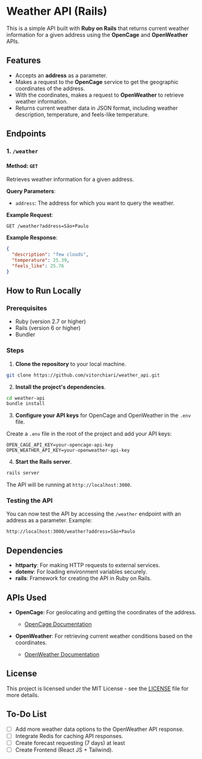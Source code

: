 # Weather API (Rails)

This is a simple API built with **Ruby on Rails** that returns current weather information for a given address using the **OpenCage** and **OpenWeather** APIs.

## Features

- Accepts an **address** as a parameter.
- Makes a request to the **OpenCage** service to get the geographic coordinates of the address.
- With the coordinates, makes a request to **OpenWeather** to retrieve weather information.
- Returns current weather data in JSON format, including weather description, temperature, and feels-like temperature.

## Endpoints

### 1. `/weather`

#### Method: `GET`

Retrieves weather information for a given address.

**Query Parameters**:

- `address`: The address for which you want to query the weather.

**Example Request**:

```
GET /weather?address=São+Paulo
```

**Example Response**:

```json
{
  "description": "few clouds",
  "temperature": 25.39,
  "feels_like": 25.76
}
```

## How to Run Locally

### Prerequisites

- Ruby (version 2.7 or higher)
- Rails (version 6 or higher)
- Bundler

### Steps

1. **Clone the repository** to your local machine.

```bash
git clone https://github.com/vitorchiari/weather_api.git
```

2. **Install the project's dependencies**.

```bash
cd weather-api
bundle install
```

3. **Configure your API keys** for OpenCage and OpenWeather in the `.env` file.

Create a `.env` file in the root of the project and add your API keys:

```
OPEN_CAGE_API_KEY=your-opencage-api-key
OPEN_WEATHER_API_KEY=your-openweather-api-key
```

4. **Start the Rails server**.

```bash
rails server
```

The API will be running at `http://localhost:3000`.

### Testing the API

You can now test the API by accessing the `/weather` endpoint with an address as a parameter. Example:

```
http://localhost:3000/weather?address=São+Paulo
```

## Dependencies

- **httparty**: For making HTTP requests to external services.
- **dotenv**: For loading environment variables securely.
- **rails**: Framework for creating the API in Ruby on Rails.

## APIs Used

- **OpenCage**: For geolocating and getting the coordinates of the address.
  - [OpenCage Documentation](https://opencagedata.com/)

- **OpenWeather**: For retrieving current weather conditions based on the coordinates.
  - [OpenWeather Documentation](https://openweathermap.org/api)

## License

This project is licensed under the MIT License - see the [LICENSE](LICENSE) file for more details.

## To-Do List

- [ ] Add more weather data options to the OpenWeather API response.
- [ ] Integrate Redis for caching API responses.
- [ ] Create forecast requesting (7 days) at least
- [ ] Create Frontend (React JS + Tailwind).